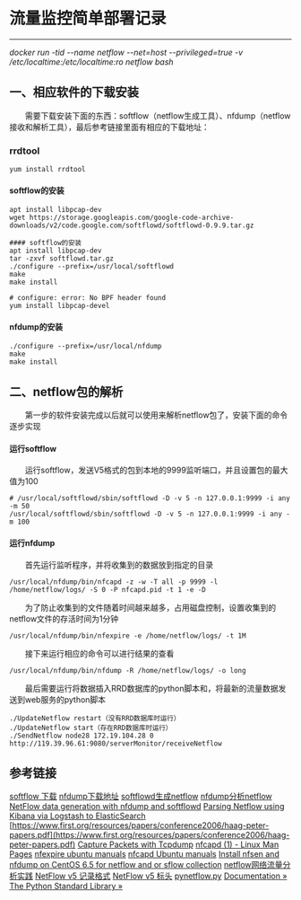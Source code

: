 # 流量监控简单部署记录
***
*docker run -tid --name netflow --net=host --privileged=true -v /etc/localtime:/etc/localtime:ro netflow bash*

## 一、相应软件的下载安装
&ensp;&ensp;&ensp;&ensp;需要下载安装下面的东西：softflow（netflow生成工具）、nfdump（netflow接收和解析工具），最后参考链接里面有相应的下载地址：

### rrdtool
```
yum install rrdtool
```

#### softflow的安装
```
apt install libpcap-dev
wget https://storage.googleapis.com/google-code-archive-downloads/v2/code.google.com/softflowd/softflowd-0.9.9.tar.gz

#### softflow的安装
apt install libpcap-dev
tar -zxvf softflowd.tar.gz
./configure --prefix=/usr/local/softflowd
make
make install

# configure: error: No BPF header found
yum install libpcap-devel
```

#### nfdump的安装
```
./configure --prefix=/usr/local/nfdump
make
make install
```

## 二、netflow包的解析
&ensp;&ensp;&ensp;&ensp;第一步的软件安装完成以后就可以使用来解析netflow包了，安装下面的命令逐步实现

#### 运行softflow
&ensp;&ensp;&ensp;&ensp;运行softflow，发送V5格式的包到本地的9999监听端口，并且设置包的最大值为100

```
# /usr/local/softflowd/sbin/softflowd -D -v 5 -n 127.0.0.1:9999 -i any -m 50
/usr/local/softflowd/sbin/softflowd -D -v 5 -n 127.0.0.1:9999 -i any -m 100
```

#### 运行nfdump
&ensp;&ensp;&ensp;&ensp;首先运行监听程序，并将收集到的数据放到指定的目录

```
/usr/local/nfdump/bin/nfcapd -z -w -T all -p 9999 -l /home/netflow/logs/ -S 0 -P nfcapd.pid -t 1 -e -D
```

&ensp;&ensp;&ensp;&ensp;为了防止收集到的文件随着时间越来越多，占用磁盘控制，设置收集到的netflow文件的存活时间为1分钟

```
/usr/local/nfdump/bin/nfexpire -e /home/netflow/logs/ -t 1M
```

&ensp;&ensp;&ensp;&ensp;接下来运行相应的命令可以进行结果的查看

```
/usr/local/nfdump/bin/nfdump -R /home/netflow/logs/ -o long
```

&ensp;&ensp;&ensp;&ensp;最后需要运行将数据插入RRD数据库的python脚本和，将最新的流量数据发送到web服务的python脚本

```
./UpdateNetflow restart（没有RRD数据库时运行）
./UpdateNetflow start（存在RRD数据库时运行）
./SendNetflow node28 172.19.104.28 0 http://119.39.96.61:9080/serverMonitor/receiveNetflow
```

## 参考链接
[softflow 下载](https://code.google.com/archive/p/softflowd/downloads)
[nfdump下载地址](http://sourceforge.net/projects/nfdump/)
[softflowd生成netflow](https://blog.csdn.net/rongyongfeikai2/article/details/53324303)
[nfdump分析netflow](https://blog.csdn.net/zhongbeida_xue/article/details/62218611)
[NetFlow data generation with nfdump and softflowd](https://elf11.github.io/2015/09/10/NetFlows-data-generation.html)
[Parsing Netflow using Kibana via Logstash to ElasticSearch](https://www.rsreese.com/parsing-netflow-using-kibana-via-logstash-to-elasticsearch/)
[https://www.first.org/resources/papers/conference2006/haag-peter-papers.pdf](https://www.first.org/resources/papers/conference2006/haag-peter-papers.pdf)
[Capture Packets with Tcpdump](https://support.rackspace.com/how-to/capturing-packets-with-tcpdump/)
[nfcapd (1) - Linux Man Pages](https://www.systutorials.com/docs/linux/man/1-nfcapd/)
[nfexpire ubuntu manuals](http://manpages.ubuntu.com/manpages/trusty/man1/nfexpire.1.html)
[nfcapd Ubuntu manuals](http://manpages.ubuntu.com/manpages/artful/man1/nfcapd.1.html)
[Install nfsen and nfdump on CentOS 6.5 for netflow and or sflow collection](https://www.forwardingplane.net/2014/01/install-nfsen-and-nfdump-on-centos-6-5-for-netflow-and-or-sflow-collection/)
[netflow网络流量分析实践](https://davidsome.github.io/work/2016/12/03/netflow%E7%BD%91%E7%BB%9C%E6%B5%81%E9%87%8F%E5%88%86%E6%9E%90%E5%AE%9E%E8%B7%B5.html)
[NetFlow v5 记录格式](https://origin-symwisedownload.symantec.com/resources/webguides/packetguide/9.2_sch/info/netflow5-records.htm)
[NetFlow v5 标头](https://origin-symwisedownload.symantec.com/resources/webguides/packetguide/9.2_sch/info/netflow5-header.htm)
[pynetflow.py](https://github.com/agreenbhm/pynetflow/blob/master/pynetflow.py)
[Documentation » The Python Standard Library »](https://docs.python.org/3/library/stdtypes.html#binary-sequence-types-bytes-bytearray-memoryview)
